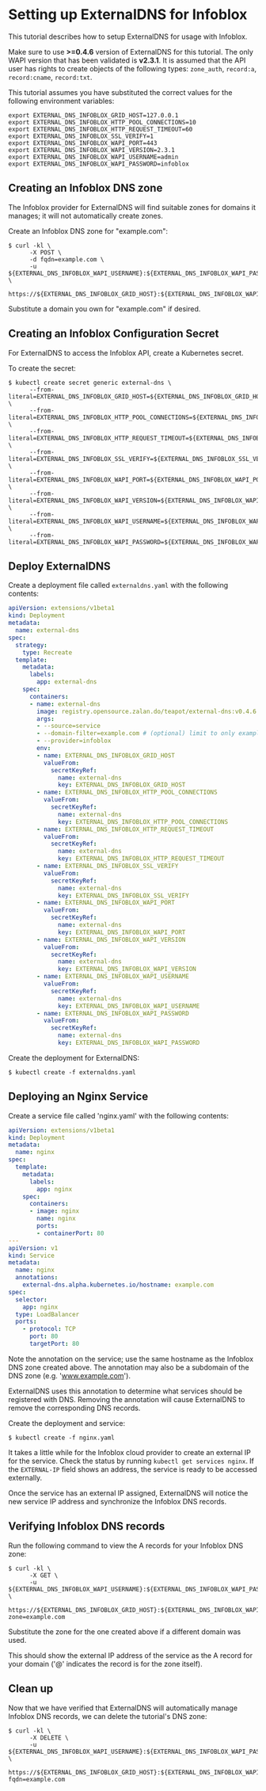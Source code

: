 # Setting up ExternalDNS for Infoblox

This tutorial describes how to setup ExternalDNS for usage with Infoblox.

Make sure to use **>=0.4.6** version of ExternalDNS for this tutorial. The only WAPI version that
has been validated is **v2.3.1**. It is assumed that the API user has rights to create objects of
the following types: `zone_auth`, `record:a`, `record:cname`, `record:txt`.

This tutorial assumes you have substituted the correct values for the following environment variables:

```
export EXTERNAL_DNS_INFOBLOX_GRID_HOST=127.0.0.1
export EXTERNAL_DNS_INFOBLOX_HTTP_POOL_CONNECTIONS=10
export EXTERNAL_DNS_INFOBLOX_HTTP_REQUEST_TIMEOUT=60
export EXTERNAL_DNS_INFOBLOX_SSL_VERIFY=1
export EXTERNAL_DNS_INFOBLOX_WAPI_PORT=443
export EXTERNAL_DNS_INFOBLOX_WAPI_VERSION=2.3.1
export EXTERNAL_DNS_INFOBLOX_WAPI_USERNAME=admin
export EXTERNAL_DNS_INFOBLOX_WAPI_PASSWORD=infoblox
```

## Creating an Infoblox DNS zone

The Infoblox provider for ExternalDNS will find suitable zones for domains it manages; it will
not automatically create zones.

Create an Infoblox DNS zone for "example.com":

```
$ curl -kl \
      -X POST \
      -d fqdn=example.com \
      -u ${EXTERNAL_DNS_INFOBLOX_WAPI_USERNAME}:${EXTERNAL_DNS_INFOBLOX_WAPI_PASSWORD} \
         https://${EXTERNAL_DNS_INFOBLOX_GRID_HOST}:${EXTERNAL_DNS_INFOBLOX_WAPI_PORT}/wapi/v${EXTERNAL_DNS_INFOBLOX_WAPI_VERSION}/zone_auth
```

Substitute a domain you own for "example.com" if desired.

## Creating an Infoblox Configuration Secret

For ExternalDNS to access the Infoblox API, create a Kubernetes secret.

To create the secret:

```
$ kubectl create secret generic external-dns \
      --from-literal=EXTERNAL_DNS_INFOBLOX_GRID_HOST=${EXTERNAL_DNS_INFOBLOX_GRID_HOST} \
      --from-literal=EXTERNAL_DNS_INFOBLOX_HTTP_POOL_CONNECTIONS=${EXTERNAL_DNS_INFOBLOX_HTTP_POOL_CONNECTIONS} \
      --from-literal=EXTERNAL_DNS_INFOBLOX_HTTP_REQUEST_TIMEOUT=${EXTERNAL_DNS_INFOBLOX_HTTP_REQUEST_TIMEOUT} \
      --from-literal=EXTERNAL_DNS_INFOBLOX_SSL_VERIFY=${EXTERNAL_DNS_INFOBLOX_SSL_VERIFY} \
      --from-literal=EXTERNAL_DNS_INFOBLOX_WAPI_PORT=${EXTERNAL_DNS_INFOBLOX_WAPI_PORT} \
      --from-literal=EXTERNAL_DNS_INFOBLOX_WAPI_VERSION=${EXTERNAL_DNS_INFOBLOX_WAPI_VERSION} \
      --from-literal=EXTERNAL_DNS_INFOBLOX_WAPI_USERNAME=${EXTERNAL_DNS_INFOBLOX_WAPI_USERNAME} \
      --from-literal=EXTERNAL_DNS_INFOBLOX_WAPI_PASSWORD=${EXTERNAL_DNS_INFOBLOX_WAPI_PASSWORD}
```

## Deploy ExternalDNS

Create a deployment file called `externaldns.yaml` with the following contents:

```yaml
apiVersion: extensions/v1beta1
kind: Deployment
metadata:
  name: external-dns
spec:
  strategy:
    type: Recreate
  template:
    metadata:
      labels:
        app: external-dns
    spec:
      containers:
      - name: external-dns
        image: registry.opensource.zalan.do/teapot/external-dns:v0.4.6
        args:
        - --source=service
        - --domain-filter=example.com # (optional) limit to only example.com domains; change to match the zone created above.
        - --provider=infoblox
        env:
        - name: EXTERNAL_DNS_INFOBLOX_GRID_HOST
          valueFrom:
            secretKeyRef:
              name: external-dns
              key: EXTERNAL_DNS_INFOBLOX_GRID_HOST
        - name: EXTERNAL_DNS_INFOBLOX_HTTP_POOL_CONNECTIONS
          valueFrom:
            secretKeyRef:
              name: external-dns
              key: EXTERNAL_DNS_INFOBLOX_HTTP_POOL_CONNECTIONS
        - name: EXTERNAL_DNS_INFOBLOX_HTTP_REQUEST_TIMEOUT
          valueFrom:
            secretKeyRef:
              name: external-dns
              key: EXTERNAL_DNS_INFOBLOX_HTTP_REQUEST_TIMEOUT
        - name: EXTERNAL_DNS_INFOBLOX_SSL_VERIFY
          valueFrom:
            secretKeyRef:
              name: external-dns
              key: EXTERNAL_DNS_INFOBLOX_SSL_VERIFY
        - name: EXTERNAL_DNS_INFOBLOX_WAPI_PORT
          valueFrom:
            secretKeyRef:
              name: external-dns
              key: EXTERNAL_DNS_INFOBLOX_WAPI_PORT
        - name: EXTERNAL_DNS_INFOBLOX_WAPI_VERSION
          valueFrom:
            secretKeyRef:
              name: external-dns
              key: EXTERNAL_DNS_INFOBLOX_WAPI_VERSION
        - name: EXTERNAL_DNS_INFOBLOX_WAPI_USERNAME
          valueFrom:
            secretKeyRef:
              name: external-dns
              key: EXTERNAL_DNS_INFOBLOX_WAPI_USERNAME
        - name: EXTERNAL_DNS_INFOBLOX_WAPI_PASSWORD
          valueFrom:
            secretKeyRef:
              name: external-dns
              key: EXTERNAL_DNS_INFOBLOX_WAPI_PASSWORD
```

Create the deployment for ExternalDNS:

```
$ kubectl create -f externaldns.yaml
```

## Deploying an Nginx Service

Create a service file called 'nginx.yaml' with the following contents:

```yaml
apiVersion: extensions/v1beta1
kind: Deployment
metadata:
  name: nginx
spec:
  template:
    metadata:
      labels:
        app: nginx
    spec:
      containers:
      - image: nginx
        name: nginx
        ports:
        - containerPort: 80
---
apiVersion: v1
kind: Service
metadata:
  name: nginx
  annotations:
    external-dns.alpha.kubernetes.io/hostname: example.com
spec:
  selector:
    app: nginx
  type: LoadBalancer
  ports:
    - protocol: TCP
      port: 80
      targetPort: 80
```

Note the annotation on the service; use the same hostname as the Infoblox DNS zone created above. The annotation may also be a subdomain
of the DNS zone (e.g. 'www.example.com').

ExternalDNS uses this annotation to determine what services should be registered with DNS.  Removing the annotation
will cause ExternalDNS to remove the corresponding DNS records.

Create the deployment and service:

```
$ kubectl create -f nginx.yaml
```

It takes a little while for the Infoblox cloud provider to create an external IP for the service.  Check the status by running
`kubectl get services nginx`.  If the `EXTERNAL-IP` field shows an address, the service is ready to be accessed externally.

Once the service has an external IP assigned, ExternalDNS will notice the new service IP address and synchronize
the Infoblox DNS records.

## Verifying Infoblox DNS records

Run the following command to view the A records for your Infoblox DNS zone:

```
$ curl -kl \
      -X GET \
      -u ${EXTERNAL_DNS_INFOBLOX_WAPI_USERNAME}:${EXTERNAL_DNS_INFOBLOX_WAPI_PASSWORD} \
         https://${EXTERNAL_DNS_INFOBLOX_GRID_HOST}:${EXTERNAL_DNS_INFOBLOX_WAPI_PORT}/wapi/v${EXTERNAL_DNS_INFOBLOX_WAPI_VERSION}/record:a?zone=example.com
```

Substitute the zone for the one created above if a different domain was used.

This should show the external IP address of the service as the A record for your domain ('@' indicates the record is for the zone itself).

## Clean up

Now that we have verified that ExternalDNS will automatically manage Infoblox DNS records, we can delete the tutorial's
DNS zone:

```
$ curl -kl \
      -X DELETE \
      -u ${EXTERNAL_DNS_INFOBLOX_WAPI_USERNAME}:${EXTERNAL_DNS_INFOBLOX_WAPI_PASSWORD} \
         https://${EXTERNAL_DNS_INFOBLOX_GRID_HOST}:${EXTERNAL_DNS_INFOBLOX_WAPI_PORT}/wapi/v${EXTERNAL_DNS_INFOBLOX_WAPI_VERSION}/zone_auth?fqdn=example.com
```
